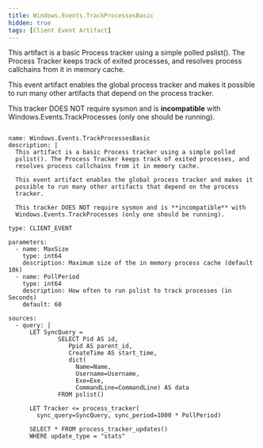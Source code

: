 ```yaml
---
title: Windows.Events.TrackProcessesBasic
hidden: true
tags: [Client Event Artifact]
---
```


This artifact is a basic Process tracker using a simple polled
pslist(). The Process Tracker keeps track of exited processes, and
resolves process callchains from it in memory cache.

This event artifact enables the global process tracker and makes it
possible to run many other artifacts that depend on the process
tracker.

This tracker DOES NOT require sysmon and is **incompatible** with
Windows.Events.TrackProcesses (only one should be running).


<pre><code class="language-yaml">
name: Windows.Events.TrackProcessesBasic
description: |
  This artifact is a basic Process tracker using a simple polled
  pslist(). The Process Tracker keeps track of exited processes, and
  resolves process callchains from it in memory cache.

  This event artifact enables the global process tracker and makes it
  possible to run many other artifacts that depend on the process
  tracker.

  This tracker DOES NOT require sysmon and is **incompatible** with
  Windows.Events.TrackProcesses (only one should be running).

type: CLIENT_EVENT

parameters:
  - name: MaxSize
    type: int64
    description: Maximum size of the in memory process cache (default 10k)
  - name: PollPeriod
    type: int64
    description: How often to run pslist to track processes (in Seconds)
    default: 60

sources:
  - query: |
      LET SyncQuery =
              SELECT Pid AS id,
                 Ppid AS parent_id,
                 CreateTime AS start_time,
                 dict(
                   Name=Name,
                   Username=Username,
                   Exe=Exe,
                   CommandLine=CommandLine) AS data
              FROM pslist()

      LET Tracker &lt;= process_tracker(
        sync_query=SyncQuery, sync_period=1000 * PollPeriod)

      SELECT * FROM process_tracker_updates()
      WHERE update_type = &quot;stats&quot;

</code></pre>

